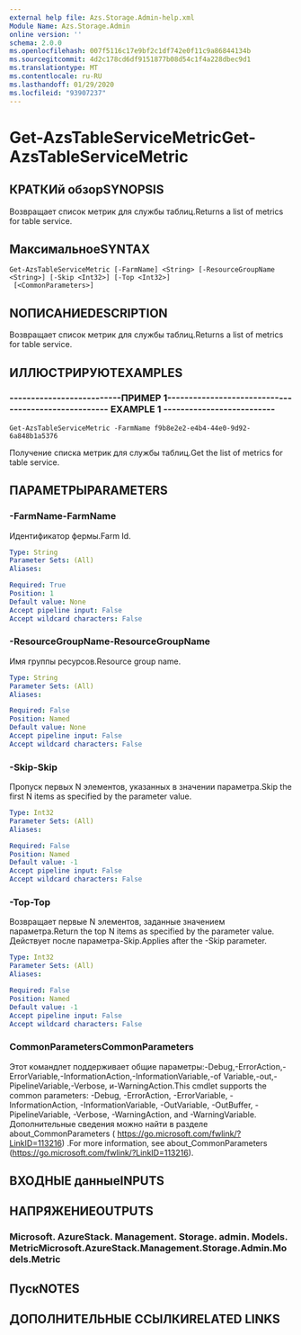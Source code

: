 ```yaml
---
external help file: Azs.Storage.Admin-help.xml
Module Name: Azs.Storage.Admin
online version: ''
schema: 2.0.0
ms.openlocfilehash: 007f5116c17e9bf2c1df742e0f11c9a86844134b
ms.sourcegitcommit: 4d2c178cd6df9151877b08d54c1f4a228dbec9d1
ms.translationtype: MT
ms.contentlocale: ru-RU
ms.lasthandoff: 01/29/2020
ms.locfileid: "93907237"
---
```

# <span data-ttu-id="9cead-101">Get-AzsTableServiceMetric</span><span class="sxs-lookup"><span data-stu-id="9cead-101">Get-AzsTableServiceMetric</span></span>

## <span data-ttu-id="9cead-102">КРАТКИй обзор</span><span class="sxs-lookup"><span data-stu-id="9cead-102">SYNOPSIS</span></span>
<span data-ttu-id="9cead-103">Возвращает список метрик для службы таблиц.</span><span class="sxs-lookup"><span data-stu-id="9cead-103">Returns a list of metrics for table service.</span></span>

## <span data-ttu-id="9cead-104">Максимальное</span><span class="sxs-lookup"><span data-stu-id="9cead-104">SYNTAX</span></span>

```
Get-AzsTableServiceMetric [-FarmName] <String> [-ResourceGroupName <String>] [-Skip <Int32>] [-Top <Int32>]
 [<CommonParameters>]
```

## <span data-ttu-id="9cead-105">NОПИСАНИЕ</span><span class="sxs-lookup"><span data-stu-id="9cead-105">DESCRIPTION</span></span>
<span data-ttu-id="9cead-106">Возвращает список метрик для службы таблиц.</span><span class="sxs-lookup"><span data-stu-id="9cead-106">Returns a list of metrics for table service.</span></span>

## <span data-ttu-id="9cead-107">ИЛЛЮСТРИРУЮТ</span><span class="sxs-lookup"><span data-stu-id="9cead-107">EXAMPLES</span></span>

### <span data-ttu-id="9cead-108">--------------------------ПРИМЕР 1--------------------------</span><span class="sxs-lookup"><span data-stu-id="9cead-108">-------------------------- EXAMPLE 1 --------------------------</span></span>
```
Get-AzsTableServiceMetric -FarmName f9b8e2e2-e4b4-44e0-9d92-6a848b1a5376
```

<span data-ttu-id="9cead-109">Получение списка метрик для службы таблиц.</span><span class="sxs-lookup"><span data-stu-id="9cead-109">Get the list of metrics for table service.</span></span>

## <span data-ttu-id="9cead-110">ПАРАМЕТРЫ</span><span class="sxs-lookup"><span data-stu-id="9cead-110">PARAMETERS</span></span>

### <span data-ttu-id="9cead-111">-FarmName</span><span class="sxs-lookup"><span data-stu-id="9cead-111">-FarmName</span></span>
<span data-ttu-id="9cead-112">Идентификатор фермы.</span><span class="sxs-lookup"><span data-stu-id="9cead-112">Farm Id.</span></span>

```yaml
Type: String
Parameter Sets: (All)
Aliases: 

Required: True
Position: 1
Default value: None
Accept pipeline input: False
Accept wildcard characters: False
```

### <span data-ttu-id="9cead-113">-ResourceGroupName</span><span class="sxs-lookup"><span data-stu-id="9cead-113">-ResourceGroupName</span></span>
<span data-ttu-id="9cead-114">Имя группы ресурсов.</span><span class="sxs-lookup"><span data-stu-id="9cead-114">Resource group name.</span></span>

```yaml
Type: String
Parameter Sets: (All)
Aliases: 

Required: False
Position: Named
Default value: None
Accept pipeline input: False
Accept wildcard characters: False
```

### <span data-ttu-id="9cead-115">-Skip</span><span class="sxs-lookup"><span data-stu-id="9cead-115">-Skip</span></span>
<span data-ttu-id="9cead-116">Пропуск первых N элементов, указанных в значении параметра.</span><span class="sxs-lookup"><span data-stu-id="9cead-116">Skip the first N items as specified by the parameter value.</span></span>

```yaml
Type: Int32
Parameter Sets: (All)
Aliases: 

Required: False
Position: Named
Default value: -1
Accept pipeline input: False
Accept wildcard characters: False
```

### <span data-ttu-id="9cead-117">-Top</span><span class="sxs-lookup"><span data-stu-id="9cead-117">-Top</span></span>
<span data-ttu-id="9cead-118">Возвращает первые N элементов, заданные значением параметра.</span><span class="sxs-lookup"><span data-stu-id="9cead-118">Return the top N items as specified by the parameter value.</span></span>
<span data-ttu-id="9cead-119">Действует после параметра-Skip.</span><span class="sxs-lookup"><span data-stu-id="9cead-119">Applies after the -Skip parameter.</span></span>

```yaml
Type: Int32
Parameter Sets: (All)
Aliases: 

Required: False
Position: Named
Default value: -1
Accept pipeline input: False
Accept wildcard characters: False
```

### <span data-ttu-id="9cead-120">CommonParameters</span><span class="sxs-lookup"><span data-stu-id="9cead-120">CommonParameters</span></span>
<span data-ttu-id="9cead-121">Этот командлет поддерживает общие параметры:-Debug,-ErrorAction,-ErrorVariable,-InformationAction,-InformationVariable,-of Variable,-out,-PipelineVariable,-Verbose, и-WarningAction.</span><span class="sxs-lookup"><span data-stu-id="9cead-121">This cmdlet supports the common parameters: -Debug, -ErrorAction, -ErrorVariable, -InformationAction, -InformationVariable, -OutVariable, -OutBuffer, -PipelineVariable, -Verbose, -WarningAction, and -WarningVariable.</span></span> <span data-ttu-id="9cead-122">Дополнительные сведения можно найти в разделе about_CommonParameters ( https://go.microsoft.com/fwlink/?LinkID=113216) .</span><span class="sxs-lookup"><span data-stu-id="9cead-122">For more information, see about_CommonParameters (https://go.microsoft.com/fwlink/?LinkID=113216).</span></span>

## <span data-ttu-id="9cead-123">ВХОДНЫЕ данные</span><span class="sxs-lookup"><span data-stu-id="9cead-123">INPUTS</span></span>

## <span data-ttu-id="9cead-124">НАПРЯЖЕНИЕ</span><span class="sxs-lookup"><span data-stu-id="9cead-124">OUTPUTS</span></span>

### <span data-ttu-id="9cead-125">Microsoft. AzureStack. Management. Storage. admin. Models. Metric</span><span class="sxs-lookup"><span data-stu-id="9cead-125">Microsoft.AzureStack.Management.Storage.Admin.Models.Metric</span></span>

## <span data-ttu-id="9cead-126">Пуск</span><span class="sxs-lookup"><span data-stu-id="9cead-126">NOTES</span></span>

## <span data-ttu-id="9cead-127">ДОПОЛНИТЕЛЬНЫЕ ССЫЛКИ</span><span class="sxs-lookup"><span data-stu-id="9cead-127">RELATED LINKS</span></span>

